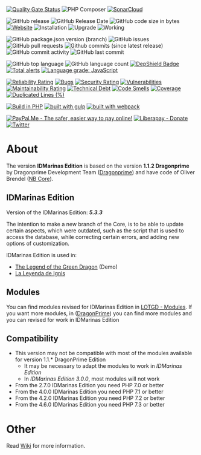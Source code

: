 [![Quality Gate Status](https://sonarcloud.io/api/project_badges/measure?project=lotgd-game&metric=alert_status)](https://sonarcloud.io/dashboard?id=lotgd-game)
![PHP Composer](https://github.com/idmarinas/lotgd-game/workflows/PHP%20Composer/badge.svg?branch=migration)
[![SonarCloud](https://github.com/idmarinas/lotgd-game/actions/workflows/sonar-cloud.yml/badge.svg)](https://github.com/idmarinas/lotgd-game/actions/workflows/sonar-cloud.yml)

![GitHub release](https://img.shields.io/github/release/idmarinas/lotgd-game.svg)
![GitHub Release Date](https://img.shields.io/github/release-date/idmarinas/lotgd-game.svg)
![GitHub code size in bytes](https://img.shields.io/github/languages/code-size/idmarinas/lotgd-game)
[![Website](https://img.shields.io/website-up-down-green-red/https/lotgd.infommo.es.svg?label=lotgd-demo)](https://lotgd.infommo.es)
![Installation](https://img.shields.io/badge/install-sucess-green.svg?maxAge=2592000)
![Upgrade](https://img.shields.io/badge/upgrade-success-green.svg?maxAge=2592000)
![Working](https://img.shields.io/badge/working-succes-green.svg?maxAge=2592000)

![GitHub package.json version (branch)](https://img.shields.io/github/package-json/v/idmarinas/lotgd-game/migration.svg?color=red)
![GitHub issues](https://img.shields.io/github/issues/idmarinas/lotgd-game.svg)
![GitHub pull requests](https://img.shields.io/github/issues-pr/idmarinas/lotgd-game.svg)
![Github commits (since latest release)](https://img.shields.io/github/commits-since/idmarinas/lotgd-game/latest.svg)
![GitHub commit activity](https://img.shields.io/github/commit-activity/w/idmarinas/lotgd-game.svg)
![GitHub last commit](https://img.shields.io/github/last-commit/idmarinas/lotgd-game.svg)

![GitHub top language](https://img.shields.io/github/languages/top/idmarinas/lotgd-game.svg)
![GitHub language count](https://img.shields.io/github/languages/count/idmarinas/lotgd-game.svg)
[![DepShield Badge](https://depshield.sonatype.org/badges/idmarinas/lotgd-game/depshield.svg)](https://depshield.github.io)
[![Total alerts](https://img.shields.io/lgtm/alerts/g/idmarinas/lotgd-game.svg?logo=lgtm&logoWidth=18)](https://lgtm.com/projects/g/idmarinas/lotgd-game/alerts/)
[![Language grade: JavaScript](https://img.shields.io/lgtm/grade/javascript/g/idmarinas/lotgd-game.svg?logo=lgtm&logoWidth=18)](https://lgtm.com/projects/g/idmarinas/lotgd-game/context:javascript)

[![Reliability Rating](https://sonarcloud.io/api/project_badges/measure?project=lotgd-game&metric=reliability_rating)](https://sonarcloud.io/dashboard?id=lotgd-game)
[![Bugs](https://sonarcloud.io/api/project_badges/measure?project=lotgd-game&metric=bugs)](https://sonarcloud.io/dashboard?id=lotgd-game)
[![Security Rating](https://sonarcloud.io/api/project_badges/measure?project=lotgd-game&metric=security_rating)](https://sonarcloud.io/dashboard?id=lotgd-game)
[![Vulnerabilities](https://sonarcloud.io/api/project_badges/measure?project=lotgd-game&metric=vulnerabilities)](https://sonarcloud.io/dashboard?id=lotgd-game)
[![Maintainability Rating](https://sonarcloud.io/api/project_badges/measure?project=lotgd-game&metric=sqale_rating)](https://sonarcloud.io/dashboard?id=lotgd-game)
[![Technical Debt](https://sonarcloud.io/api/project_badges/measure?project=lotgd-game&metric=sqale_index)](https://sonarcloud.io/dashboard?id=lotgd-game)
[![Code Smells](https://sonarcloud.io/api/project_badges/measure?project=lotgd-game&metric=code_smells)](https://sonarcloud.io/dashboard?id=lotgd-game)
[![Coverage](https://sonarcloud.io/api/project_badges/measure?project=lotgd-game&metric=coverage)](https://sonarcloud.io/dashboard?id=lotgd-game)
[![Duplicated Lines (%)](https://sonarcloud.io/api/project_badges/measure?project=lotgd-game&metric=duplicated_lines_density)](https://sonarcloud.io/dashboard?id=lotgd-game)

[![Build in PHP](https://img.shields.io/badge/PHP-^7.3-8892BF.svg?logo=php)](http://php.net/)
[![built with gulp](https://img.shields.io/badge/gulp-builds_this_project-eb4a4b.svg?logo=gulp)](http://gulpjs.com/)
[![built with webpack](https://img.shields.io/badge/webpack-builds_javascript-175d96.svg?logo=webpack)](https://webpack.js.org)

<!-- [![PayPal - The safer, easier way to pay online!](https://img.shields.io/badge/donate-help_my_project-ffaa29.svg?logo=paypal&cacheSeconds=86400)](https://www.paypal.com/cgi-bin/webscr?cmd=_s-xclick&hosted_button_id=CAYNPHQ8VN92C&source=url) -->
[![PayPal.Me - The safer, easier way to pay online!](https://img.shields.io/badge/donate-help_my_project-ffaa29.svg?logo=paypal&cacheSeconds=86400)](https://www.paypal.me/idmarinas)
[![Liberapay - Donate](https://img.shields.io/liberapay/receives/IDMarinas.svg?logo=liberapay&cacheSeconds=86400)](https://liberapay.com/IDMarinas/donate)
[![Twitter](https://img.shields.io/twitter/url/http/shields.io.svg?style=social&cacheSeconds=86400)](https://twitter.com/idmarinas)

# About

The version **IDMarinas Edition** is based on the version **1.1.2 Dragonprime** by Dragonprime Development Team ([Dragonprime](http://dragonprime.net)) and have code of Oliver Brendel ([NB Core](http://nb-core.org)).

## IDMarinas Edition

Version of the IDMarinas Edition: **_5.3.3_**

The intention to make a new branch of the Core, is to be able to update certain aspects, which were outdated, such as the script that is used to access the database, while correcting certain errors, and adding new options of customization.

IDMarinas Edition is used in:

-   [The Legend of the Green Dragon](http://lotgd.infommo.es) (Demo)
-   [La Leyenda de Ignis](http://draconia.infommo.es)

## Modules

You can find modules revised for IDMarinas Edition in [LOTGD - Modules](https://github.com/idmarinas/lotgd-modules).
If you want more modules, in ([DragonPrime](http://dragonprime.net)) you can find more modules and you can revised for work in IDMarinas Edition

## Compatibility

-   This version may not be compatible with most of the modules available for version 1.1.\* DragonPrime Edition
    -   It may be necessary to adapt the modules to work in _IDMarinas Edition_
    -   In _IDMarinas Edition 3.0.0_, most modules will not work
-   From the 2.7.0 IDMarinas Edition you need PHP 7.0 or better
-   From the 4.0.0 IDMarinas Edition you need PHP 7.1 or better
-   From the 4.2.0 IDMarinas Edition you need PHP 7.2 or better
-   From the 4.6.0 IDMarinas Edition you need PHP 7.3 or better

# Other

Read [Wiki](https://github.com/idmarinas/lotgd-game/wiki) for more information.
